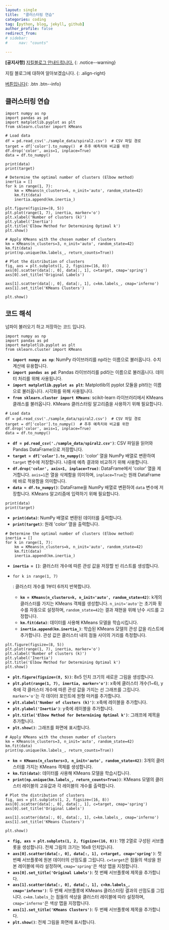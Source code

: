 ```yaml
---
layout: single
title:  "클러스터링 연습"
categories: coding
tag: [python, blog, jekyll, github]
author_profile: false
redirect_from:
# sidebar:
#     nav: "counts" 

---
```


**[공지사항]** [지킬블로그 안내드립니다.](https://mmistakes.github.io/minimal-mistakes/docs/quick-start-guide/)
{: .notice--warning}

지킬 블로그에 대하여 알아보겠습니다. 
{: .align-right}   
<!-- 오른쪽정렬 -->
[버튼입니다](https://google.com){: .btn .btn--info}



## 클러스터링 연습



```
import numpy as np
import pandas as pd
import matplotlib.pyplot as plt
from sklearn.cluster import KMeans

# Load data
df = pd.read_csv('./sample_data/spiral2.csv')  # CSV 파일 경로
target = df['color'].to_numpy()  # 추후 예측치와 비교를 위한
df.drop('color', axis=1, inplace=True)
data = df.to_numpy()

print(data)
print(target)

# Determine the optimal number of clusters (Elbow method)
inertia = []
for k in range(1, 7):
    km = KMeans(n_clusters=k, n_init='auto', random_state=42)
    km.fit(data)
    inertia.append(km.inertia_)

plt.figure(figsize=(8, 5))
plt.plot(range(1, 7), inertia, marker='o')
plt.xlabel('Number of clusters (k)')
plt.ylabel('Inertia')
plt.title('Elbow Method for Determining Optimal k')
plt.show()

# Apply KMeans with the chosen number of clusters
km = KMeans(n_clusters=3, n_init='auto', random_state=42)
km.fit(data)
print(np.unique(km.labels_, return_counts=True))

# Plot the distribution of clusters
fig, axs = plt.subplots(1, 2, figsize=(16, 8))
axs[0].scatter(data[:, 0], data[:, 1], c=target, cmap='spring')
axs[0].set_title('Original Labels')

axs[1].scatter(data[:, 0], data[:, 1], c=km.labels_, cmap='inferno')
axs[1].set_title('KMeans Clusters')

plt.show()

```



## 코드 해석 

넘파이 불러오기 하고 저장하는 코드 입니다.

```
import numpy as np
import pandas as pd
import matplotlib.pyplot as plt
from sklearn.cluster import KMeans
```

- **`import numpy as np`**: NumPy 라이브러리를 np라는 이름으로 불러옵니다. 수치 계산에 유용합니다.
- **`import pandas as pd`**: Pandas 라이브러리를 pd라는 이름으로 불러옵니다. 데이터 처리를 위해 사용됩니다.
- **`import matplotlib.pyplot as plt`**: Matplotlib의 pyplot 모듈을 plt라는 이름으로 불러옵니다. 시각화를 위해 사용됩니다.
- **`from sklearn.cluster import KMeans`**: scikit-learn 라이브러리에서 KMeans 클래스를 불러옵니다. KMeans 클러스터링 알고리즘을 사용하기 위해 필요합니다.

```
# Load data
df = pd.read_csv('./sample_data/spiral2.csv')  # CSV 파일 경로
target = df['color'].to_numpy()  # 추후 예측치와 비교를 위한
df.drop('color', axis=1, inplace=True)
data = df.to_numpy()
```

- **`df = pd.read_csv('./sample_data/spiral2.csv')`**: CSV 파일을 읽어와 Pandas DataFrame으로 저장합니다.
- **`target = df['color'].to_numpy()`**: 'color' 열을 NumPy 배열로 변환하여 `target` 변수에 저장합니다. 나중에 예측 결과와 비교하기 위해 사용합니다.
- **`df.drop('color', axis=1, inplace=True)`**: DataFrame에서 'color' 열을 제거합니다. `axis=1`은 열을 삭제함을 의미하며, `inplace=True`는 원래 DataFrame에 바로 적용함을 의미합니다.
- **`data = df.to_numpy()`**: DataFrame을 NumPy 배열로 변환하여 `data` 변수에 저장합니다. KMeans 알고리즘에 입력하기 위해 필요합니다.

```
print(data)
print(target)
```

- **`print(data)`**: NumPy 배열로 변환된 데이터를 출력합니다.
- **`print(target)`**: 원래 'color' 열을 출력합니다.

```
# Determine the optimal number of clusters (Elbow method)
inertia = []
for k in range(1, 7):
    km = KMeans(n_clusters=k, n_init='auto', random_state=42)
    km.fit(data)
    inertia.append(km.inertia_)
```

- **`inertia = []`**: 클러스터 개수에 따른 관성 값을 저장할 빈 리스트를 생성합니다.

- `for k in range(1, 7)`

  : 클러스터 개수를 1부터 6까지 반복합니다.

  - **`km = KMeans(n_clusters=k, n_init='auto', random_state=42)`**: k개의 클러스터를 가지는 KMeans 객체를 생성합니다. `n_init='auto'`는 초기화 횟수를 자동으로 설정하며, `random_state=42`는 결과 재현을 위해 난수 시드를 고정합니다.
  - **`km.fit(data)`**: 데이터를 사용해 KMeans 모델을 학습시킵니다.
  - **`inertia.append(km.inertia_)`**: 학습된 KMeans 모델의 관성 값을 리스트에 추가합니다. 관성 값은 클러스터 내의 점들 사이의 거리를 측정합니다.

```
plt.figure(figsize=(8, 5))
plt.plot(range(1, 7), inertia, marker='o')
plt.xlabel('Number of clusters (k)')
plt.ylabel('Inertia')
plt.title('Elbow Method for Determining Optimal k')
plt.show()
```

- **`plt.figure(figsize=(8, 5))`**: 8x5 인치 크기의 새로운 그림을 생성합니다.
- **`plt.plot(range(1, 7), inertia, marker='o')`**: x축에 클러스터 개수(1~6), y축에 각 클러스터 개수에 따른 관성 값을 가지는 선 그래프를 그립니다. `marker='o'`는 각 데이터 포인트에 원형 마커를 추가합니다.
- **`plt.xlabel('Number of clusters (k)')`**: x축에 레이블을 추가합니다.
- **`plt.ylabel('Inertia')`**: y축에 레이블을 추가합니다.
- **`plt.title('Elbow Method for Determining Optimal k')`**: 그래프에 제목을 추가합니다.
- **`plt.show()`**: 그래프를 화면에 표시합니다.

```
# Apply KMeans with the chosen number of clusters
km = KMeans(n_clusters=3, n_init='auto', random_state=42)
km.fit(data)
print(np.unique(km.labels_, return_counts=True))
```

- **`km = KMeans(n_clusters=3, n_init='auto', random_state=42)`**: 3개의 클러스터를 가지는 KMeans 객체를 생성합니다.
- **`km.fit(data)`**: 데이터를 사용해 KMeans 모델을 학습시킵니다.
- **`print(np.unique(km.labels_, return_counts=True))`**: KMeans 모델의 클러스터 레이블의 고유값과 각 레이블의 개수를 출력합니다.

```
# Plot the distribution of clusters
fig, axs = plt.subplots(1, 2, figsize=(16, 8))
axs[0].scatter(data[:, 0], data[:, 1], c=target, cmap='spring')
axs[0].set_title('Original Labels')

axs[1].scatter(data[:, 0], data[:, 1], c=km.labels_, cmap='inferno')
axs[1].set_title('KMeans Clusters')

plt.show()
```

- **`fig, axs = plt.subplots(1, 2, figsize=(16, 8))`**: 1행 2열로 구성된 서브플롯을 생성합니다. 전체 그림의 크기는 16x8 인치입니다.
- **`axs[0].scatter(data[:, 0], data[:, 1], c=target, cmap='spring')`**: 첫 번째 서브플롯에 원본 데이터의 산점도를 그립니다. `c=target`은 점들의 색상을 원본 레이블에 따라 설정하며, `cmap='spring'`은 색상 맵을 지정합니다.
- **`axs[0].set_title('Original Labels')`**: 첫 번째 서브플롯에 제목을 추가합니다.
- **`axs[1].scatter(data[:, 0], data[:, 1], c=km.labels_, cmap='inferno')`**: 두 번째 서브플롯에 KMeans 클러스터링 결과의 산점도를 그립니다. `c=km.labels_`는 점들의 색상을 클러스터 레이블에 따라 설정하며, `cmap='inferno'`은 색상 맵을 지정합니다.
- **`axs[1].set_title('KMeans Clusters')`**: 두 번째 서브플롯에 제목을 추가합니다.
- **`plt.show()`**: 전체 그림을 화면에 표시합니다.